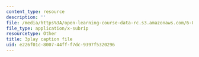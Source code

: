 ```yaml
---
content_type: resource
description: ''
file: /media/https%3A/open-learning-course-data-rc.s3.amazonaws.com/6-00sc-introduction-to-computer-science-and-programming-spring-2011/e226f01c800744fff7dc9397f5320296_ggxY20cXql8.srt
file_type: application/x-subrip
resourcetype: Other
title: 3play caption file
uid: e226f01c-8007-44ff-f7dc-9397f5320296
---
```

